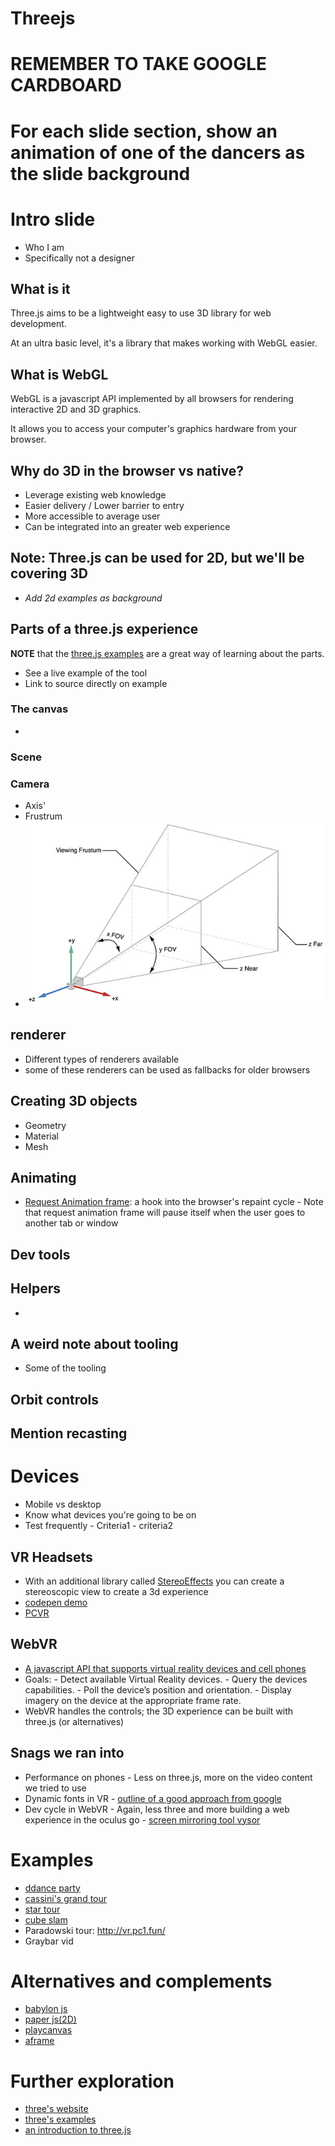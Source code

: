 # Threejs

# REMEMBER TO TAKE GOOGLE CARDBOARD

# For each slide section, show an animation of one of the dancers as the slide background

# Intro slide

- Who I am
- Specifically not a designer

## What is it

Three.js aims to be a lightweight easy to use 3D library for web development.

At an ultra basic level, it's a library that makes working with WebGL easier.

## What is WebGL

WebGL is a javascript API implemented by all browsers for rendering interactive 2D and 3D graphics.

It allows you to access your computer's graphics hardware from your browser.

## Why do 3D in the browser vs native?

- Leverage existing web knowledge
- Easier delivery / Lower barrier to entry
- More accessible to average user
- Can be integrated into an greater web experience

## Note: Three.js can be used for 2D, but we'll be covering 3D

- _Add 2d examples as background_

## Parts of a three.js experience

**NOTE** that the [three.js examples](https://threejs.org/examples) are a great way of learning about the parts.

- See a live example of the tool
- Link to source directly on example

### The canvas

-

### Scene

### Camera

- Axis'
- Frustrum
- ![](axis-and-frustrum.jpg)

## renderer

- Different types of renderers available
- some of these renderers can be used as fallbacks for older browsers

## Creating 3D objects

- Geometry
- Material
- Mesh

## Animating

- [Request Animation frame](https://developer.mozilla.org/en-US/docs/Web/API/window/requestAnimationFrame): a hook into the browser's repaint cycle - Note that request animation frame will pause itself when the user goes to another tab or window

## Dev tools

## Helpers

-

## A weird note about tooling

- Some of the tooling

## Orbit controls

## Mention recasting

# Devices

- Mobile vs desktop
- Know what devices you're going to be on
- Test frequently - Criteria1 - criteria2

## VR Headsets

- With an additional library called [StereoEffects](https://github.com/mrdoob/three.js/blob/master/examples/js/effects/StereoEffect.js) you can create a stereoscopic view to create a 3d experience
- [codepen demo](https://codepen.io/kyolee310/pen/bpeRmm)
- [PCVR](http://vr.pc1.fun/)

## WebVR

- [A javascript API that supports virtual reality devices and cell phones]()
- Goals: - Detect available Virtual Reality devices. - Query the devices capabilities. - Poll the device’s position and orientation. - Display imagery on the device at the appropriate frame rate.
- WebVR handles the controls; the 3D experience can be built with three.js (or alternatives)

## Snags we ran into

- Performance on phones - Less on three.js, more on the video content we tried to use
- Dynamic fonts in VR - [outline of a good approach from google](https://developers.google.com/web/showcase/2017/within)
- Dev cycle in WebVR - Again, less three and more building a web experience in the oculus go - [screen mirroring tool vysor](https://www.vysor.io/)

# Examples

- [ddance party](https://dddance.party/)
- [cassini's grand tour](https://www.nationalgeographic.com/science/2017/09/cassini-saturn-nasa-3d-grand-tour/)
- [star tour](http://stars.chromeexperiments.com/)
- [cube slam](https://www.cubeslam.com/lrevyq)
- Paradowski tour: http://vr.pc1.fun/
- Graybar vid

# Alternatives and complements

- [babylon js ](https://www.babylonjs.com/)
- [paper js(2D)](http://paperjs.org/)
- [playcanvas](https://playcanvas.com/)
- [aframe](https://aframe.io/)

# Further exploration

- [three's website](https://threejs.org/)
- [three's examples](https://threejs.org/examples/)
- [an introduction to three.js](https://humaan.com/blog/web-3d-graphics-using-three-js/)
